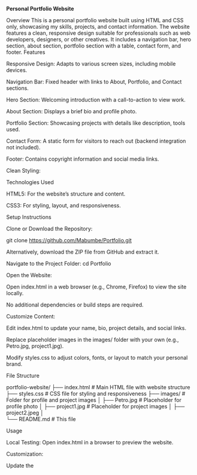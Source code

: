 **Personal Portfolio Website**

Overview
This is a personal portfolio website built using HTML and CSS only, showcasing my skills, projects, and contact information. The website features a clean, responsive design suitable for professionals such as web developers, designers, or other creatives. It includes a navigation bar, hero section, about section, portfolio section with a table, contact form, and footer.
Features

Responsive Design: Adapts to various screen sizes, including mobile devices.

Navigation Bar: Fixed header with links to About, Portfolio, and Contact sections.

Hero Section: Welcoming introduction with a call-to-action to view work.

About Section: Displays a brief bio and profile photo.

Portfolio Section: Showcasing projects with details like description, tools used.

Contact Form: A static form for visitors to reach out (backend integration not included).

Footer: Contains copyright information and social media links.

Clean Styling:

Technologies Used

HTML5: For the website’s structure and content.

CSS3: For styling, layout, and responsiveness.

Setup Instructions

Clone or Download the Repository:

git clone https://github.com/Mabumbe/Portfolio.git

Alternatively, download the ZIP file from GitHub and extract it.

Navigate to the Project Folder:
cd Portfolio


Open the Website:

Open index.html in a web browser (e.g., Chrome, Firefox) to view the site locally.

No additional dependencies or build steps are required.


Customize Content:

Edit index.html to update your name, bio, project details, and social links.

Replace placeholder images in the images/ folder with your own (e.g., Petro.jpg, project1.jpg).

Modify styles.css to adjust colors, fonts, or layout to match your personal brand.



File Structure

portfolio-website/
├── index.html         # Main HTML file with website structure
├── styles.css        # CSS file for styling and responsiveness
├── images/           # Folder for profile and project images
│   ├── Petro.jpg   # Placeholder for profile photo
│   ├── project1.jpg  # Placeholder for project images
│   ├── project2.jpeg
│  
└── README.md         # This file

Usage

Local Testing: Open index.html in a browser to preview the website.

Customization:

Update the <title> and content in index.html with your details.

Modify the portfolio section to list your projects.

Adjust CSS variables (e.g., colors, fonts) in styles.css for branding.


Responsiveness: Test on different devices or use Chrome DevTools to ensure the layout adapts well.

Future Improvements

Add JavaScript for interactive features (e.g., form submission).

Integrate a backend (e.g., Formspree) for the contact form to handle submissions.

Add animations or transitions for enhanced user experience.


License

This project is open-source and available under the MIT License.

Contact

Feel free to reach out via:

Email: mabumbepetro@gmail.com

LinkedIn: https://www.linkedin.com/in/petro-mabumbe-90a616304

